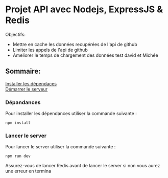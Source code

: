 # Projet API avec Nodejs, ExpressJS & Redis
Objectifs:   
- Mettre en cache les données recupérées de l'api de github
- Limiter les appels de l'api de github
- Ameliorer le temps de chargement des données
test david et Michée 

##  Sommaire:  
[Installer les dépendaces](#Dépandances)  
[Démarrer le serveur](#lancer-le-server)

### Dépandances  
Pour installer les dépendances utiliser la commande suivante : 
```
npm install
```
### Lancer le server
Pour lancer le server utiliser la commande suivante :
```
npm run dev

``` 

Assurez-vous de lancer Redis avant de lancer le server si non vous aurez une erreur en termina